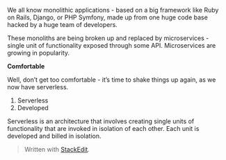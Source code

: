

We all know monolithic applications - based on a big framework like Ruby on Rails, Django, or PHP Symfony, made up from one huge code base hacked by a huge team of developers.

  

These monoliths are being broken up and replaced by microservices - single unit of functionality exposed through some API. Microservices are growing in popularity.

**Comfortable**

Well, don’t get too comfortable - it’s time to shake things up again, as we now have serverless.

 1. Serverless
 2. Developed

Serverless is an architecture that involves creating single units of functionality that are invoked in isolation of each other. Each unit is developed and billed in isolation.

> Written with [StackEdit](https://stackedit.io/).
<!--stackedit_data:
eyJoaXN0b3J5IjpbMTA1ODYzMjc5NV19
-->